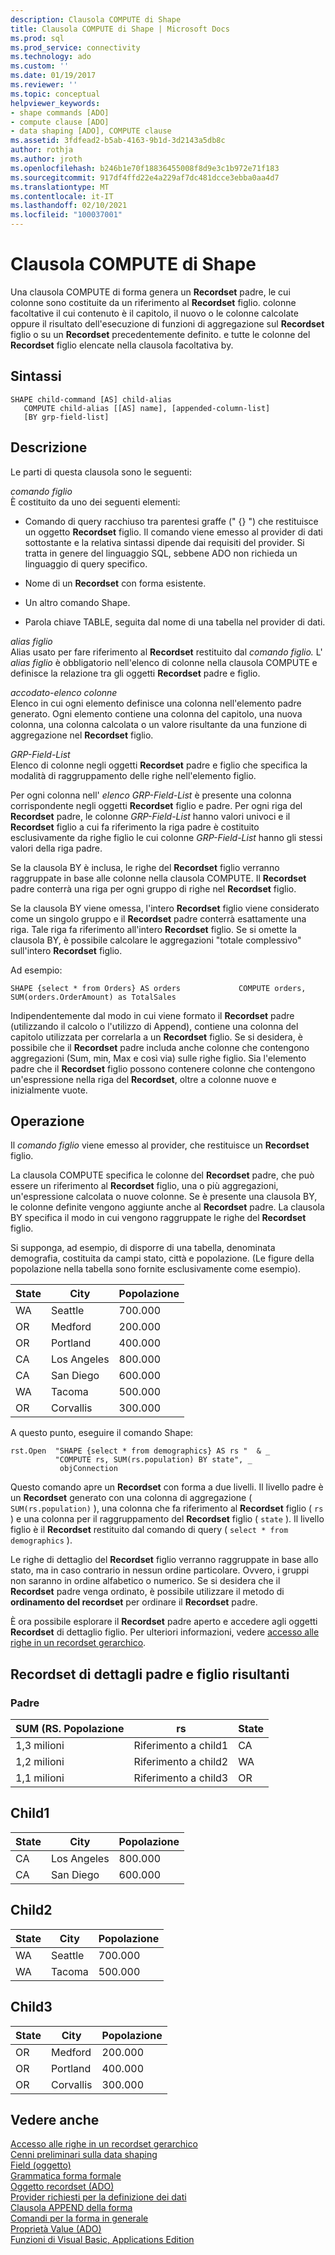 ```yaml
---
description: Clausola COMPUTE di Shape
title: Clausola COMPUTE di Shape | Microsoft Docs
ms.prod: sql
ms.prod_service: connectivity
ms.technology: ado
ms.custom: ''
ms.date: 01/19/2017
ms.reviewer: ''
ms.topic: conceptual
helpviewer_keywords:
- shape commands [ADO]
- compute clause [ADO]
- data shaping [ADO], COMPUTE clause
ms.assetid: 3fdfead2-b5ab-4163-9b1d-3d2143a5db8c
author: rothja
ms.author: jroth
ms.openlocfilehash: b246b1e70f18836455008f8d9e3c1b972e71f183
ms.sourcegitcommit: 917df4ffd22e4a229af7dc481dcce3ebba0aa4d7
ms.translationtype: MT
ms.contentlocale: it-IT
ms.lasthandoff: 02/10/2021
ms.locfileid: "100037001"
---
```

# <a name="shape-compute-clause"></a>Clausola COMPUTE di Shape
Una clausola COMPUTE di forma genera un **Recordset** padre, le cui colonne sono costituite da un riferimento al **Recordset** figlio. colonne facoltative il cui contenuto è il capitolo, il nuovo o le colonne calcolate oppure il risultato dell'esecuzione di funzioni di aggregazione sul **Recordset** figlio o su un **Recordset** precedentemente definito. e tutte le colonne del **Recordset** figlio elencate nella clausola facoltativa by.  
  
## <a name="syntax"></a>Sintassi  
  
```  
SHAPE child-command [AS] child-alias  
   COMPUTE child-alias [[AS] name], [appended-column-list]  
   [BY grp-field-list]  
```  
  
## <a name="description"></a>Descrizione  
 Le parti di questa clausola sono le seguenti:  
  
 *comando figlio*  
 È costituito da uno dei seguenti elementi:  
  
-   Comando di query racchiuso tra parentesi graffe (" {} ") che restituisce un oggetto **Recordset** figlio. Il comando viene emesso al provider di dati sottostante e la relativa sintassi dipende dai requisiti del provider. Si tratta in genere del linguaggio SQL, sebbene ADO non richieda un linguaggio di query specifico.  
  
-   Nome di un **Recordset** con forma esistente.  
  
-   Un altro comando Shape.  
  
-   Parola chiave TABLE, seguita dal nome di una tabella nel provider di dati.  
  
 *alias figlio*  
 Alias usato per fare riferimento al **Recordset** restituito dal *comando figlio.* L' *alias figlio* è obbligatorio nell'elenco di colonne nella clausola COMPUTE e definisce la relazione tra gli oggetti **Recordset** padre e figlio.  
  
 *accodato-elenco colonne*  
 Elenco in cui ogni elemento definisce una colonna nell'elemento padre generato. Ogni elemento contiene una colonna del capitolo, una nuova colonna, una colonna calcolata o un valore risultante da una funzione di aggregazione nel **Recordset** figlio.  
  
 *GRP-Field-List*  
 Elenco di colonne negli oggetti **Recordset** padre e figlio che specifica la modalità di raggruppamento delle righe nell'elemento figlio.  
  
 Per ogni colonna nell' *elenco GRP-Field-List* è presente una colonna corrispondente negli oggetti **Recordset** figlio e padre. Per ogni riga del **Recordset** padre, le colonne *GRP-Field-List* hanno valori univoci e il **Recordset** figlio a cui fa riferimento la riga padre è costituito esclusivamente da righe figlio le cui colonne *GRP-Field-List* hanno gli stessi valori della riga padre.  
  
 Se la clausola BY è inclusa, le righe del **Recordset** figlio verranno raggruppate in base alle colonne nella clausola COMPUTE. Il **Recordset** padre conterrà una riga per ogni gruppo di righe nel **Recordset** figlio.  
  
 Se la clausola BY viene omessa, l'intero **Recordset** figlio viene considerato come un singolo gruppo e il **Recordset** padre conterrà esattamente una riga. Tale riga fa riferimento all'intero **Recordset** figlio. Se si omette la clausola BY, è possibile calcolare le aggregazioni "totale complessivo" sull'intero **Recordset** figlio.  
  
 Ad esempio:  
  
```  
SHAPE {select * from Orders} AS orders             COMPUTE orders, SUM(orders.OrderAmount) as TotalSales         
```  
  
 Indipendentemente dal modo in cui viene formato il **Recordset** padre (utilizzando il calcolo o l'utilizzo di Append), contiene una colonna del capitolo utilizzata per correlarla a un **Recordset** figlio. Se si desidera, è possibile che il **Recordset** padre includa anche colonne che contengono aggregazioni (Sum, min, Max e così via) sulle righe figlio. Sia l'elemento padre che il **Recordset** figlio possono contenere colonne che contengono un'espressione nella riga del **Recordset**, oltre a colonne nuove e inizialmente vuote.  
  
## <a name="operation"></a>Operazione  
 Il *comando figlio* viene emesso al provider, che restituisce un **Recordset** figlio.  
  
 La clausola COMPUTE specifica le colonne del **Recordset** padre, che può essere un riferimento al **Recordset** figlio, una o più aggregazioni, un'espressione calcolata o nuove colonne. Se è presente una clausola BY, le colonne definite vengono aggiunte anche al **Recordset** padre. La clausola BY specifica il modo in cui vengono raggruppate le righe del **Recordset** figlio.  
  
 Si supponga, ad esempio, di disporre di una tabella, denominata demografia, costituita da campi stato, città e popolazione. (Le figure della popolazione nella tabella sono fornite esclusivamente come esempio).  
  
|State|City|Popolazione|  
|-----------|----------|----------------|  
|WA|Seattle|700.000|  
|OR|Medford|200.000|  
|OR|Portland|400.000|  
|CA|Los Angeles|800.000|  
|CA|San Diego|600.000|  
|WA|Tacoma|500.000|  
|OR|Corvallis|300.000|  
  
 A questo punto, eseguire il comando Shape:  
  
```  
rst.Open  "SHAPE {select * from demographics} AS rs "  & _  
          "COMPUTE rs, SUM(rs.population) BY state", _  
           objConnection  
```  
  
 Questo comando apre un **Recordset** con forma a due livelli. Il livello padre è un **Recordset** generato con una colonna di aggregazione ( `SUM(rs.population)` ), una colonna che fa riferimento al **Recordset** figlio ( `rs` ) e una colonna per il raggruppamento del **Recordset** figlio ( `state` ). Il livello figlio è il **Recordset** restituito dal comando di query ( `select * from demographics` ).  
  
 Le righe di dettaglio del **Recordset** figlio verranno raggruppate in base allo stato, ma in caso contrario in nessun ordine particolare. Ovvero, i gruppi non saranno in ordine alfabetico o numerico. Se si desidera che il **Recordset** padre venga ordinato, è possibile utilizzare il metodo di **ordinamento del recordset** per ordinare il **Recordset** padre.  
  
 È ora possibile esplorare il **Recordset** padre aperto e accedere agli oggetti **Recordset** di dettaglio figlio. Per ulteriori informazioni, vedere [accesso alle righe in un recordset gerarchico](../../../ado/guide/data/accessing-rows-in-a-hierarchical-recordset.md).  
  
## <a name="resultant-parent-and-child-detail-recordsets"></a>Recordset di dettagli padre e figlio risultanti  
  
### <a name="parent"></a>Padre  
  
|SUM (RS. Popolazione|rs|State|  
|---------------------------|--------|-----------|  
|1,3 milioni|Riferimento a child1|CA|  
|1,2 milioni|Riferimento a child2|WA|  
|1,1 milioni|Riferimento a child3|OR|  
  
## <a name="child1"></a>Child1  
  
|State|City|Popolazione|  
|-----------|----------|----------------|  
|CA|Los Angeles|800.000|  
|CA|San Diego|600.000|  
  
## <a name="child2"></a>Child2  
  
|State|City|Popolazione|  
|-----------|----------|----------------|  
|WA|Seattle|700.000|  
|WA|Tacoma|500.000|  
  
## <a name="child3"></a>Child3  
  
|State|City|Popolazione|  
|-----------|----------|----------------|  
|OR|Medford|200.000|  
|OR|Portland|400.000|  
|OR|Corvallis|300.000|  
  
## <a name="see-also"></a>Vedere anche  
 [Accesso alle righe in un recordset gerarchico](../../../ado/guide/data/accessing-rows-in-a-hierarchical-recordset.md)   
 [Cenni preliminari sulla data shaping](../../../ado/guide/data/data-shaping-overview.md)   
 [Field (oggetto)](../../../ado/reference/ado-api/field-object.md)   
 [Grammatica forma formale](../../../ado/guide/data/formal-shape-grammar.md)   
 [Oggetto recordset (ADO)](../../../ado/reference/ado-api/recordset-object-ado.md)   
 [Provider richiesti per la definizione dei dati](../../../ado/guide/data/required-providers-for-data-shaping.md)   
 [Clausola APPEND della forma](../../../ado/guide/data/shape-append-clause.md)   
 [Comandi per la forma in generale](../../../ado/guide/data/shape-commands-in-general.md)   
 [Proprietà Value (ADO)](../../../ado/reference/ado-api/value-property-ado.md)   
 [Funzioni di Visual Basic, Applications Edition](../../../ado/guide/data/visual-basic-for-applications-functions.md)
